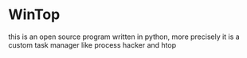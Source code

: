 # WinTop
this is an open source program written in python, more precisely it is a custom task manager like process hacker and htop

